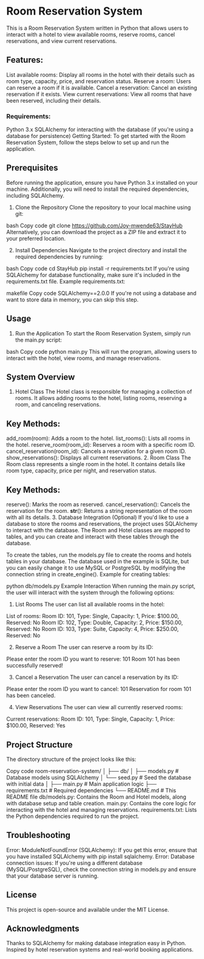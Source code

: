 # Room Reservation System
This is a Room Reservation System written in Python that allows users to interact with a hotel to view available rooms, reserve rooms, cancel reservations, and view current reservations.

## Features:
List available rooms: Display all rooms in the hotel with their details such as room type, capacity, price, and reservation status.
Reserve a room: Users can reserve a room if it is available.
Cancel a reservation: Cancel an existing reservation if it exists.
View current reservations: View all rooms that have been reserved, including their details.
### Requirements:

Python 3.x
SQLAlchemy for interacting with the database (if you're using a database for persistence)
Getting Started:
To get started with the Room Reservation System, follow the steps below to set up and run the application.

## Prerequisites
Before running the application, ensure you have Python 3.x installed on your machine. Additionally, you will need to install the required dependencies, including SQLAlchemy.

1. Clone the Repository
Clone the repository to your local machine using git:

bash
Copy code
git clone https://github.com/Joy-mwende63/StayHub
Alternatively, you can download the project as a ZIP file and extract it to your preferred location.

2. Install Dependencies
Navigate to the project directory and install the required dependencies by running:

bash
Copy code
cd StayHub
pip install -r requirements.txt
If you're using SQLAlchemy for database functionality, make sure it's included in the requirements.txt file. Example requirements.txt:

makefile
Copy code
SQLAlchemy==2.0.0
If you're not using a database and want to store data in memory, you can skip this step.

## Usage
1. Run the Application
To start the Room Reservation System, simply run the main.py script:

bash
Copy code
python main.py
This will run the program, allowing users to interact with the hotel, view rooms, and manage reservations.

## System Overview
1. Hotel Class
The Hotel class is responsible for managing a collection of rooms. It allows adding rooms to the hotel, listing rooms, reserving a room, and canceling reservations.

## Key Methods:
add_room(room): Adds a room to the hotel.
list_rooms(): Lists all rooms in the hotel.
reserve_room(room_id): Reserves a room with a specific room ID.
cancel_reservation(room_id): Cancels a reservation for a given room ID.
show_reservations(): Displays all current reservations.
2. Room Class
The Room class represents a single room in the hotel. It contains details like room type, capacity, price per night, and reservation status.

## Key Methods:
reserve(): Marks the room as reserved.
cancel_reservation(): Cancels the reservation for the room.
__str__(): Returns a string representation of the room with all its details.
3. Database Integration (Optional)
If you'd like to use a database to store the rooms and reservations, the project uses SQLAlchemy to interact with the database. The Room and Hotel classes are mapped to tables, and you can create and interact with these tables through the database.

To create the tables, run the models.py file to create the rooms and hotels tables in your database.
The database used in the example is SQLite, but you can easily change it to use MySQL or PostgreSQL by modifying the connection string in create_engine().
Example for creating tables:

python db/models.py
Example Interaction
When running the main.py script, the user will interact with the system through the following options:

1. List Rooms
The user can list all available rooms in the hotel:

List of rooms:
Room ID: 101, Type: Single, Capacity: 1, Price: $100.00, Reserved: No
Room ID: 102, Type: Double, Capacity: 2, Price: $150.00, Reserved: No
Room ID: 103, Type: Suite, Capacity: 4, Price: $250.00, Reserved: No

2. Reserve a Room
The user can reserve a room by its ID:

Please enter the room ID you want to reserve: 101
Room 101 has been successfully reserved!

3. Cancel a Reservation
The user can cancel a reservation by its ID:

Please enter the room ID you want to cancel: 101
Reservation for room 101 has been canceled.

4. View Reservations
The user can view all currently reserved rooms:

Current reservations:
Room ID: 101, Type: Single, Capacity: 1, Price: $100.00, Reserved: Yes

## Project Structure

The directory structure of the project looks like this:

Copy code
room-reservation-system/
│
├── db/
│   ├── models.py         # Database models using SQLAlchemy
│   └── seed.py           # Seed the database with initial data
│
├── main.py               # Main application logic
├── requirements.txt      # Required dependencies
└── README.md             # This README file
db/models.py: Contains the Room and Hotel models, along with database setup and table creation.
main.py: Contains the core logic for interacting with the hotel and managing reservations.
requirements.txt: Lists the Python dependencies required to run the project.

## Troubleshooting

Error: ModuleNotFoundError (SQLAlchemy): If you get this error, ensure that you have installed SQLAlchemy with pip install sqlalchemy.
Error: Database connection issues: If you're using a different database (MySQL/PostgreSQL), check the connection string in models.py and ensure that your database server is running.
## License

This project is open-source and available under the MIT License.

## Acknowledgments

Thanks to SQLAlchemy for making database integration easy in Python.
Inspired by hotel reservation systems and real-world booking applications.